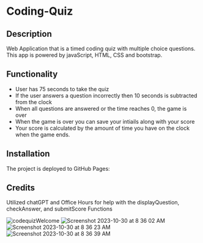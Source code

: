 # Coding-Quiz

## Description

Web Application that is a timed coding quiz with multiple choice questions. This app is powered by javaScript, HTML, CSS and bootstrap.

## Functionality

- User has 75 seconds to take the quiz
- If the user answers a question incorrectly then 10 seconds is subtracted from the clock
- When all questions are answered or the time reaches 0, the game is over
- When the game is over you can save your intiails along with your score
- Your score is calculated by the amount of time you have on the clock when the game ends.

## Installation

The project is deployed to GitHub Pages:

## Credits

Utilized chatGPT and Office Hours for help with the displayQuestion, checkAnswer, and submitScore Functions

![codequizWelcome](https://github.com/Erik-Aku/Coding-Quiz/assets/92487526/14088f36-a350-4b8d-8b4e-1a2b7b65c93f)
![Screenshot 2023-10-30 at 8 36 02 AM](https://github.com/Erik-Aku/Coding-Quiz/assets/92487526/eab4b4f5-2c4e-4d27-a431-71dba50faa8d)
![Screenshot 2023-10-30 at 8 36 23 AM](https://github.com/Erik-Aku/Coding-Quiz/assets/92487526/78b60964-9ccb-4e3a-815b-4dd17d2ecb6a)
![Screenshot 2023-10-30 at 8 36 39 AM](https://github.com/Erik-Aku/Coding-Quiz/assets/92487526/3612e55e-e125-4834-9dbb-249b76178292)
